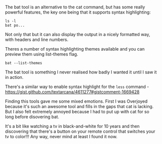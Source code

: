 The bat tool is an alternative to the cat command, but has some really powerful features, the key one being that it supports syntax highlighting:

```
ls -l
bat po...
```

Not only that but it can also display the output in a nicely formatted way, with headers and line numbers.

Theres a number of syntax highlighting themes available and you can preview them using list-themes flag.

```
bat --list-themes
```


The bat tool is something I never realised how badly I wanted it until I saw it in action.

There's a similar way to enable syntax highlight for the `less` command - https://gist.github.com/textarcana/4611277#gistcomment-1669428






Finding this tools gave me some mixed emotions. First I was Overjoyed because it's such an awesome tool and fills in the gaps that cat is lacking. But I also felt extremely annoyed because I had to put up with cat for so long before disovering bat.


It's a bit like watching a tv in black-and-white for 10 years and then discovering that there's a button on your remote control that switches your tv to color!!! Any way, never mind at least I found it now.
